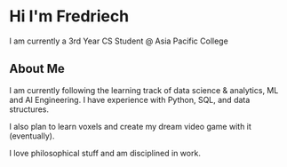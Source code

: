 # Hi I'm Fredriech

I am currently a 3rd Year CS Student @ Asia Pacific College

## About Me

I am currently following the learning track of data science & analytics, ML and AI Engineering. I have experience with Python, SQL, and data structures. 

I also plan to learn voxels and create my dream video game with it (eventually). 

I love philosophical stuff and am disciplined in work.